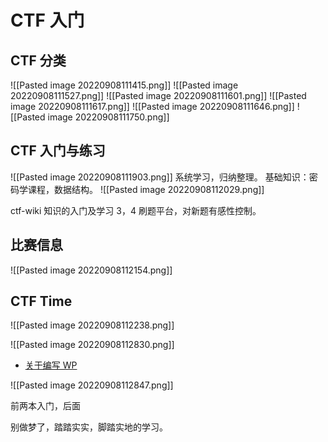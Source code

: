 # CTF 入门
## CTF 分类
![[Pasted image 20220908111415.png]]
![[Pasted image 20220908111527.png]]
![[Pasted image 20220908111601.png]]
![[Pasted image 20220908111617.png]]
![[Pasted image 20220908111646.png]]
![[Pasted image 20220908111750.png]]
## CTF 入门与练习
![[Pasted image 20220908111903.png]]
系统学习，归纳整理。
基础知识：密码学课程，数据结构。
![[Pasted image 20220908112029.png]]

ctf-wiki 知识的入门及学习
3，4 刷题平台，对新题有感性控制。

## 比赛信息
![[Pasted image 20220908112154.png]]

## CTF Time
![[Pasted image 20220908112238.png]]

![[Pasted image 20220908112830.png]]

- [关于编写 WP](https://blog.csdn.net/xiaomaseo/article/details/123780553?ops_request_misc=%257B%2522request%255Fid%2522%253A%2522166260967516782425180160%2522%252C%2522scm%2522%253A%252220140713.130102334..%2522%257D&request_id=166260967516782425180160&biz_id=0&utm_medium=distribute.pc_search_result.none-task-blog-2~all~sobaiduend~default-1-123780553-null-null.142^v47^pc_rank_34_default_23,201^v3^control_1&utm_term=WP&spm=1018.2226.3001.4187)

![[Pasted image 20220908112847.png]]

前两本入门，后面

别做梦了，踏踏实实，脚踏实地的学习。

